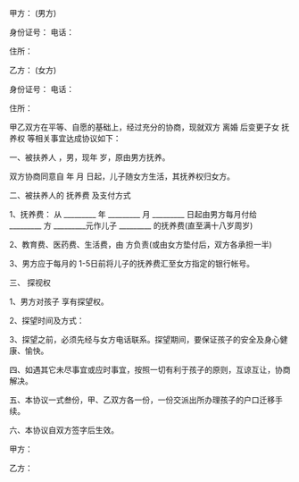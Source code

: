 
 


甲方： (男方)


身份证号： 电话：


住所：


乙方： (女方)


身份证号： 电话：


住所：


甲乙双方在平等、自愿的基础上，经过充分的协商，现就双方
离婚
后变更子女 
抚养权
等相关事宜达成协议如下：


一、被扶养人 ，男，现年 岁，原由男方抚养。


双方协商同意自 年 月 日起，儿子随女方生活，其抚养权归女方。


二、被扶养人的
抚养费
及支付方式


1、抚养费： 从 _________ 年 _________ 月 _________ 日起由男方每月付给 _________ 方 _________元作儿子 _________ 的抚养费(直至满十八岁周岁)


2、教育费、医药费、生活费，由 方负责(或由女方垫付后，双方各承担一半)


3、男方应于每月的 1-5日前将儿子的抚养费汇至女方指定的银行帐号。


三、
探视权



1、男方对孩子 享有探望权。


2、探望时间及方式：


3、探望之前，必须先经与女方电话联系。探望期间，要保证孩子的安全及身心健康、愉快。


四、如遇其它未尽事宜或应时事宜，按照一切有利于孩子的原则，互谅互让，协商解决。


五、本协议一式叁份，甲、乙双方各一份，一份交派出所办理孩子的户口迁移手续。


六、本协议自双方签字后生效。


甲方：


乙方：
 


 

 
 
 
 
 
  


  
 

  


  


  
 
 
 
 


